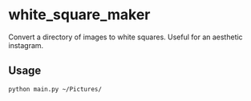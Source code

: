 # white_square_maker
Convert a directory of images to white squares. Useful for an aesthetic instagram.

## Usage

```console
python main.py ~/Pictures/
```
